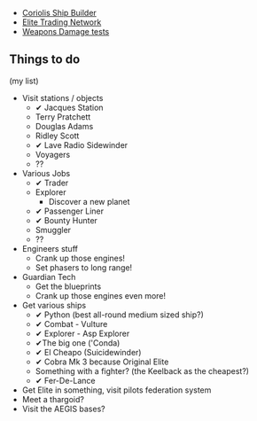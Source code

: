 - [Coriolis Ship Builder](https://coriolis.edcd.io)
- [Elite Trading Network](http://etn.io/)
- [Weapons Damage tests](https://forums.frontier.co.uk/showthread.php?t=140240)

## Things to do
(my list)

- Visit stations / objects
  - ✔ Jacques Station
  - Terry Pratchett
  - Douglas Adams
  - Ridley Scott
  - ✔ Lave Radio Sidewinder
  - Voyagers
  - ??
- Various Jobs
  - ✔ Trader
  - Explorer
    - Discover a new planet
  - ✔ Passenger Liner
  - ✔ Bounty Hunter
  - Smuggler
  - ??
- Engineers stuff
  - Crank up those engines!
  - Set phasers to long range!
- Guardian Tech
  - Get the blueprints
  - Crank up those engines even more!
- Get various ships
  - ✔ Python (best all-round medium sized ship?)
  - ✔ Combat - Vulture
  - ✔ Explorer - Asp Explorer
  - ✔The big one ('Conda)
  - ✔ El Cheapo (Suicidewinder)
  - ✔ Cobra Mk 3 because Original Elite
  - Something with a fighter? (the Keelback as the cheapest?)
  - ✔ Fer-De-Lance
- Get Elite in something, visit pilots federation system
- Meet a thargoid?
- Visit the AEGIS bases?
